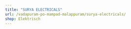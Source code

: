 ```yaml
---
title: "SURYA ELECTRICALS"
url: /vadapuram-po-mampad-malappuram/surya-electricals/
shop: Elektrisch
---
```

